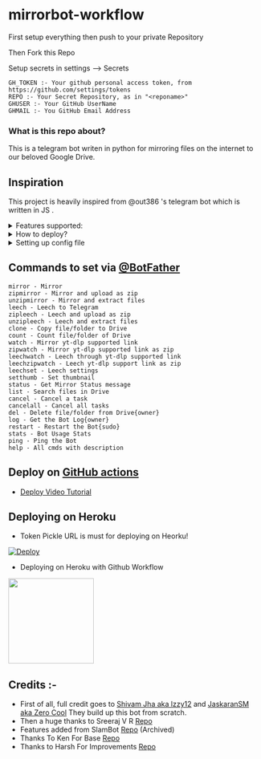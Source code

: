 # mirrorbot-workflow

First setup everything then push to your private Repository

Then Fork this Repo

Setup secrets in settings --> Secrets

```
GH_TOKEN :- Your github personal access token, from https://github.com/settings/tokens
REPO :- Your Secret Repository, as in "<reponame>"
GHUSER :- Your GitHub UserName
GHMAIL :- You GitHub Email Address
```

### What is this repo about?
This is a telegram bot writen in python for mirroring files on the internet to our beloved Google Drive.

## Inspiration
This project is heavily inspired from @out386 's telegram bot which is written in JS .

<details>
<summary>Features supported:</summary>


- Mirroring direct download links to google drive/Telegram
- Mirroring Mega.nz links to google drive/Telegram
- Mirror Telegram files to google drive
- Mirror all youtube-dl supported links
- Mirror Torrent Files and magnet links
- Mirror By Reply
- Mirror/Leech multiple Links or Files
- Custom filename support in direct link, telegram files, YT-DL links
- Extract these filetypes and uploads to google drive
  > ZIP, RAR, TAR, 7z, ISO, WIM, CAB, GZIP, BZIP2, APM, ARJ, CHM, CPIO, CramFS,
  > DEB, DMG, FAT, HFS, LZH, LZMA, LZMA2, MBR, MSI, MSLZ, NSIS, NTFS, RPM,
  > SquashFS, UDF, VHD, XAR, Z.
- Copy files from someone's drive to your drive (using Autorclone)
- Service account support in cloning and uploading
- Download/upload progress,speeds and ETAs
- Docker support
- Uploading To Team Drives.
- Index Link support
- Shortener support
- View Index Links To Steam Videos Or Music Online (Works With Bhadoo)
- Leech Files To Telegram with custom Thumbnail & Names.
- Multi Drive Search. 
- SpeedTest.
- Count Drive Files.
- Extract password protected files (It's not hack, you have to enter password)
- For extracting password protected files, using custom filename and download
- Update bot at startup and with restart command using `UPSTREAM_REPO`
- Log Chat for mirror messages
- Telegram Premium 4GB upload
- Custom Name for all links except torrents. Must add extension except stream/yt links.

## Multi Search IDs
To use list from multi TD/folder. Run driveid.py in your terminal and follow it. It will generate **drive_folder** file or u can simply create `drive_folder` file in working directory and fill it, check below format:
```
MyTdName tdID IndexLink(if available)
MyTdName2 tdID IndexLink(if available)
```
Turn On RECURSIVE_SEARCH In Config -RECURSIVE_SEARCH = "True"

</details>

<details>
<summary>How to deploy?</summary>


Deploying is pretty much straight forward and is divided into several steps as follows:
## Installing requirements

- Clone this repo:
```
git clone -b master https://github.com/rahulkhatri137/mirrorbot137
cd mirrorbot137
```

- Install requirements
For Debian based distros
```
sudo apt install python3
```
Install Docker by following the [official docker docs](https://docs.docker.com/engine/install/debian/)


- For Arch and it's derivatives:
```
sudo pacman -S docker python
```

- Install dependencies for running setup scripts:
```
pip3 install -r requirements-cli.txt
```

## Deploying

- Start docker daemon (skip if already running):
````

sudo dockerd

````

- Build Docker image:
```sudo docker build . -t mirror-bot
````

- Run the image:

```
sudo docker run mirror-bot
```

 </details>


<details>   
    <summary>Setting up config file</summary>

```
cp config_sample.env config.env
```

- Remove the first line saying:

```
_____REMOVE_THIS_LINE_____=True
```

Fill up rest of the fields. Meaning of each field is discussed below:

**1. Required Fields**

- `BOT_TOKEN`: The Telegram Bot Token that you got from [@BotFather](https://t.me/BotFather)
- `TELEGRAM_API`: This is to authenticate your Telegram account for downloading Telegram files. You can get this from https://my.telegram.org. `Int`
- `TELEGRAM_HASH`: This is to authenticate your Telegram account for downloading Telegram files. You can get this from https://my.telegram.org.
- `OWNER_ID`: The Telegram User ID (not username) of the Owner of the bot. `Int`
- `GDRIVE_FOLDER_ID`: This is the Folder/TeamDrive ID of the Google Drive Folder to which you want to upload all the mirrors.
- `DOWNLOAD_DIR`: The path to the local folder where the downloads should be downloaded to.
- `DOWNLOAD_STATUS_UPDATE_INTERVAL`: Time in seconds after which the progress/status message will be updated. Recommended `10` seconds at least. `Int`
- `AUTO_DELETE_MESSAGE_DURATION`: Interval of time (in seconds), after which the bot deletes it's message and command message which is expected to be viewed instantly. **NOTE**: Set to `-1` to disable auto message deletion. `Int`

**2. Optional Fields**

- `UPSTREAM_REPO`: Your github repository link, if your repo is private add `https://username:{githubtoken}@github.com/{username}/{reponame}` format. Get token from [Github settings](https://github.com/settings/tokens). So you can update your bot from filled repository on each restart.
  - **NOTE**: Any change in docker or requirements you need to deploy/build again with updated repo to take effect. DON'T delete .gitignore file.
- `UPSTREAM_BRANCH`: Upstream branch for update. Default is `master`.
- `ACCOUNTS_ZIP_URL`: Only if you want to load your Service Account externally from an Index Link or by any direct download link NOT webpage link. Archive the accounts folder to ZIP file. Fill this with the direct download link of zip file. If index need authentication so add direct download as shown below:
  - `https://username:password@example.workers.dev/...`
- `TOKEN_PICKLE_URL`: Only if you want to load your **token.pickle** externally from an Index Link. Fill this with the direct link of that file.
- `DATABASE_URL`: Your SQL Database URL. Follow the Generate Database Guide below. Data will be saved in Database: auth and sudo users, leech settings including thumbnails for each user, rss data and incomplete tasks. **NOTE**: If deploying on heroku and using heroku postgresql delete this variable from **config.env** file. **DATABASE_URL** will be grabbed from heroku variables.
- `AUTHORIZED_CHATS`: Fill user_id and chat_id of groups/users you want to authorize. Separate them by space.
- `SUDO_USERS`: Fill user_id of users whom you want to give sudo permission. Separate them by space.
- `IS_TEAM_DRIVE`: Set `True` if uploading to TeamDrive. Default is `False`. `Bool`
- `USE_SERVICE_ACCOUNTS`: Whether to use Service Accounts or not. For this to work see Using Service Accounts section below. Default is `False`. `Bool`
- `INDEX_URL`: Refer to [Bhadoo Index](https://github.com/rahulkhatri137/Google-Drive-Index) [GoIndex](https://github.com/rahulkhatri137/goindex) [GD Index](https://github.com/rahulkhatri137/GDIndex).
- `MEGA_KEY`: Mega.nz API key to mirror mega.nz links. Get it from [Mega SDK Page](https://mega.nz/sdk)
- `MEGA_USERNAME`: E-Mail ID used to sign up on mega.nz for using premium account.
- `MEGA_PASSWORD`: Password for mega.nz account.
- `UPTOBOX_TOKEN`: Uptobox token to mirror uptobox links. Get it from [Uptobox Premium Account](https://uptobox.com/my_account).
- `STOP_DUPLICATE_CLONE`: Bot will check file in Drive, if it is present in Drive, downloading or cloning will be stopped. (**NOTE**: File will be checked using filename not file hash, so this feature is not perfect yet). Default is `False`. `Bool`
- `CLONE_LIMIT`: To limit the size of Google Drive folder/file which you can clone. Don't add unit. Default unit is `GB`.
- `VIEW_LINK`: View Link button to open file Index Link in browser instead of direct download link, you can figure out if it's compatible with your Index code or not, open any video from you Index and check if its URL ends with `?a=view`, if yes make it `True`, compatible with [BhadooIndex](https://gitlab.com/ParveenBhadooOfficial/Google-Drive-Index) Code. Default is `False`. `Bool`
- `IGNORE_PENDING_REQUESTS`: Ignore pending requests after restart. Default is `False`. `Bool`
- `SESSION_STRING`: To download/upload from your telegram account. To generate session string use this command `python3 generate_string_session.py` after mounting repo folder for sure.
 - **NOTE**: You can't use bot with private message, use it with group or channel.
- `TG_SPLIT_SIZE`: Size of split in bytes. Default is `2GB`. Default is `4GB` if your account is premium.
- `AS_DOCUMENT`: Default type of Telegram file upload. Default is `False` mean as media. `Bool`
- `CUSTOM_FILENAME`: Add custom word to leeched file name.
- `SHORTENER_API`: Fill your Shortener API key.
- `SHORTENER`: Shortener URL.
  - Supported URL Shorteners:
  >exe.io gplinks.in shrinkme.io urlshortx.com shortzon.com
- `CRYPT`: Cookie for gdtot google drive link generator.
- `RECURSIVE_SEARCH`: T/F And Fill drive_folder File Using Driveid.py Script.
- `LOGS_CHATS`:  Chat ids of channels/groups where you want to store Mirror logs, NOTE Add bot in Mirror logs channel/group as Admin.

  - `BUTTON_THREE_NAME`:
  - `BUTTON_THREE_URL`:
  - `BUTTON_FOUR_NAME`:
  - `BUTTON_FOUR_URL`:
  - `BUTTON_FIVE_NAME`:
  - `BUTTON_FIVE_URL`:

Note: You can limit maximum concurrent downloads by changing the value of
MAX_CONCURRENT_DOWNLOADS in aria.sh.

## Getting Google OAuth API credential file

- Visit the
  [Google Cloud Console](https://console.developers.google.com/apis/credentials)
- Go to the OAuth Consent tab, fill it, and save.
- Go to the Credentials tab and click Create Credentials -> OAuth Client ID
- Choose Other and Create.
- Use the download button to download your credentials.
- Move that file to the root of mirror-bot, and rename it to credentials.json
- Visit [Google API page](https://console.developers.google.com/apis/library)
- Search for Drive and enable it if it is disabled
- Finally, run the script to generate token file (token.pickle) for Google
  Drive:

```
pip install google-api-python-client google-auth-httplib2
google-auth-oauthlib python3 generate_drive_token.py 
```

## Gdtot Cookies
To Clone or Leech gdtot link follow these steps:
1. Login/Register to [gdtot](https://new.gdtot.top).
2. Copy this script and paste it in browser address bar.
   - **Note**: After pasting it check at the beginning of the script in broswer address bar if `javascript:` exists or not, if not so write it as shown below.
   ```
   javascript:(function () {
     const input = document.createElement('input');
     COOKIE = JSON.parse(JSON.stringify({cookie : document.cookie}));
     input.value = COOKIE['cookie'].split('crypt=')[1];
     document.body.appendChild(input);
     input.focus();
     input.select();
     var result = document.execCommand('copy');
     document.body.removeChild(input);
     if(result)
       alert('Crypt copied to clipboard');
     else
       prompt('Failed to copy Crypt. Manually copy below Crypt\n\n', input.value);
   })();
   ```
   - After pressing enter your browser will prompt a alert.
3. Now you'll get CRYPT in your clipboard
   ```
   NGxxxxxxxxxxxxxxxxxxxxxxxxxxxxxxxxxxxxxxxxxxxxxxxxxxWdSVT0%3D
   ```
4. From this you have to paste value of CRYPT in config.env file.

## Generate Database

**1. Using ElephantSQL**
- Go to https://elephantsql.com and create account (skip this if you already have **ElephantSQL** account)
- Hit `Create New Instance`
- Follow the further instructions in the screen
- Hit `Select Region`
- Hit `Review`
- Hit `Create instance`
- Select your database name
- Copy your database url, and fill to `DATABASE_URL` in config

**2. Using Heroku PostgreSQL**
<p><a href="https://dev.to/prisma/how-to-setup-a-free-postgresql-database-on-heroku-1dc1"> <img src="https://img.shields.io/badge/See%20Dev.to-black?style=for-the-badge&logo=dev.to" width="160""/></a></p>

## Using service accounts for uploading to avoid user rate limit

For Service Account to work, you must set USE_SERVICE_ACCOUNTS="True" in config
file or environment variables Many thanks to
[AutoRClone](https://github.com/xyou365/AutoRclone) for the scripts **NOTE:**
Using service accounts is only recommended while uploading to a team drive.

## Generating service accounts

Generate service accounts [What is service account](https://cloud.google.com/iam/docs/service-accounts)

Let us create only the service accounts that we need. **Warning:** abuse of this
feature is not the aim of this project and we do **NOT** recommend that you make
a lot of projects, just one project and 100 sa allow you plenty of use, its also
possible that over abuse might get your projects banned by google.

Note: 1 service account can copy around 750gb a day, 1 project can make 100
service accounts so that's 75tb a day, for most users this should easily
suffice.

```
python3 gen_sa_accounts.py --quick-setup 1 --new-only
```

A folder named accounts will be created which will contain keys for the service
accounts

NOTE: If you have created SAs in past from this script, you can also just re
download the keys by running:

```
python3 gen_sa_accounts.py --download-keys project_id
```

### Add all the service accounts to the Team Drive

- Run:

```
python3 add_to_team_drive.py -d SharedTeamDriveSrcID
```

## Youtube-dl authentication using .netrc file

For using your premium accounts in youtube-dl, edit the netrc file (in the root
directory of this repository) according to following format:

```
machine host login username password my_youtube_password
```

where host is the name of extractor (eg. youtube, twitch). Multiple accounts of
different hosts can be added each separated by a new line.

</details>

## Commands to set via [@BotFather](https://t.me/BotFather)
~~~
mirror - Mirror
zipmirror - Mirror and upload as zip
unzipmirror - Mirror and extract files
leech - Leech to Telegram
zipleech - Leech and upload as zip
unzipleech - Leech and extract files
clone - Copy file/folder to Drive
count - Count file/folder of Drive
watch - Mirror yt-dlp supported link
zipwatch - Mirror yt-dlp supported link as zip
leechwatch - Leech through yt-dlp supported link
leechzipwatch - Leech yt-dlp support link as zip
leechset - Leech settings
setthumb - Set thumbnail
status - Get Mirror Status message
list - Search files in Drive
cancel - Cancel a task
cancelall - Cancel all tasks
del - Delete file/folder from Drive{owner}
log - Get the Bot Log{owner}
restart - Restart the Bot{sudo}
stats - Bot Usage Stats
ping - Ping the Bot
help - All cmds with description
~~~

## Deploy on [GitHub actions](https://github.com/rahulkhatri137/mirrorbot-workflow)
* [Deploy Video Tutorial](https://youtu.be/U9uxTKsfvaE)


## Deploying on Heroku
- Token Pickle URL is must for deploying on Heorku!

[![Deploy](https://www.herokucdn.com/deploy/button.svg)](https://dashboard.heroku.com/new?button-url=https://github.com/rahulkhatri137/mirrorbot137-deployer&template=https://github.com/rahulkhatri137/mirrorbot137-deployer)


- Deploying on Heroku with Github Workflow
<p><a href="https://telegra.ph/Heroku-Deployment-10-04"> <img src="https://img.shields.io/badge/Deploy%20Guide-blueviolet?style=for-the-badge&logo=heroku" width="170""/></a></p>

## Credits :-

- First of all, full credit goes to
  [Shivam Jha aka lzzy12](https://github.com/lzzy12) and
  [JaskaranSM aka Zero Cool](https://github.com/jaskaranSM) They build up this bot from scratch.
- Then a huge thanks to Sreeraj V R [Repo](https://github.com/SVR666/LoaderX-Bot)
- Features added from SlamBot [Repo](https://github.com/breakdowns/slam-mirrorbot) (Archived)
- Thanks To Ken For Base [Repo](https://github.com/KenHV/Mirror-Bot)
- Thanks to Harsh For Improvements [Repo](https://github.com/harshpreets63/Mirror-Bot)
